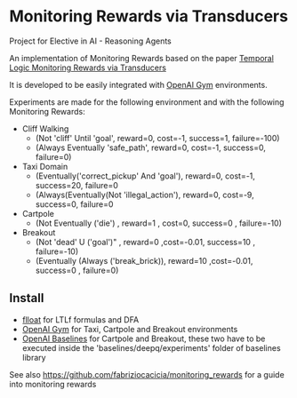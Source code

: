 # Monitoring Rewards via Transducers

Project for Elective in AI - Reasoning Agents

An implementation of Monitoring Rewards based on the paper
[Temporal Logic Monitoring Rewards via Transducers](http://www.diag.uniroma1.it/degiacom/papers/2020draft/kr2020dfipr.pdf)


It is developed to be easily integrated with [OpenAI Gym](https://gym.openai.com/) environments.


Experiments are made for the following environment and with the following Monitoring Rewards:
 - Cliff Walking 
    * (Not 'cliff' Until 'goal', reward=0, cost=-1, success=1, failure=-100)
    * (Always Eventually 'safe_path', reward=0, cost=-1, success=0, failure=0)
 - Taxi Domain
    * (Eventually('correct_pickup' And 'goal'), reward=0, cost=-1, success=20, failure=0
    * (Always(Eventually(Not 'illegal_action'), reward=0, cost=-9, success=0, failure=0
 - Cartpole 
    * (Not Eventually ('die') , reward=1 , cost=0, success=0 , failure=-10)
 - Breakout 
    * (Not 'dead' U ('goal')" , reward=0 ,cost=-0.01, success=10 , failure=-10)
    * (Eventually (Always ('break_brick)), reward=10 ,cost=-0.01, success=0 , failure=0)

## Install 
- [flloat](https://github.com/whitemech/flloat) for LTLf formulas and DFA
- [OpenAI Gym](https://gym.openai.com/) for Taxi, Cartpole and Breakout environments
- [OpenAI Baselines](https://github.com/openai/baselines) for Cartpole and Breakout, these two have to be executed inside the 'baselines/deepq/experiments' folder of baselines library


See also https://github.com/fabriziocacicia/monitoring_rewards for a guide into monitoring rewards
